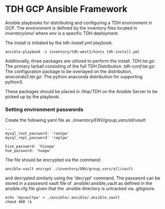 TDH GCP Ansible Framework
=========================

Ansible playbooks for distributing and configuring a TDH environment in GCP. The
environment is defined by the inventory files located in *inventory/env/* where
*env* is a specific TDH deployment.

The install is initiated by the *tdh-install.yml* playbook.
```
ansible-playbook -i inventory/tdh-west1/hosts tdh-install.yml
```
Additionally, three packages are utilized to perform the install.
*TDH.tar.gz*: The primary tarball consisting of the full TDH Distribution.
*tdh-conf.tar.gz*: The configuration package to be overlayed on the distribution.
*anaconda3.tar.gz*: The python anaconda distribution for supporting python3.

These packages should be placed in */tmp/TDH* on the Ansible Server to be
picked up by the playbook.


### Setting environment passwords

Create the following yaml file as *./inventory/ENV/group_vars/all/vault*:
```
---
mysql_root_password: 'rootpw'
mysql_repl_password' 'replpw'

hive_password: 'hivepw'
hue_password: 'huepw'
```

The file should be encrypted via the command:
```
ansible-vault encrypt ./inventory/ENV/group_vars/all/vault
```
and decrypted similarly using the 'decrypt' command. The password can be stored
in a password vault file of .ansible/.ansible_vault as defined in the ansible.cfg
file given that the .ansible directory is untracked via .gitignore.
```
echo 'myvaultpw' > ./ansible/.ansible/.ansible_vault
chmod 400 !$
```
